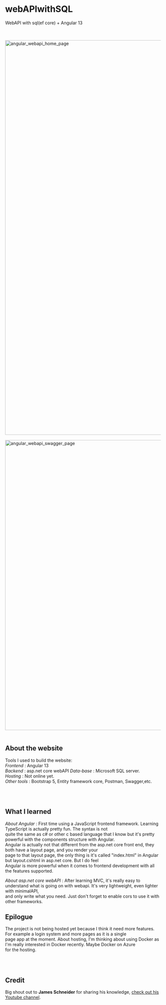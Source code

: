 # webAPIwithSQL
WebAPI with sql(ef core) + Angular 13

<br>
<br>

<img width="1277" alt="angular_webapi_home_page" src="https://user-images.githubusercontent.com/28534915/171785073-dc729d91-dd7f-4099-93ed-7d4b235814b2.PNG">

<br>
<br>
<img width="939" alt="angular_webapi_swagger_page" src="https://user-images.githubusercontent.com/28534915/171785081-e6d70abe-f6b1-43dc-8a78-2bb12c620338.PNG">

<br>
<br>



## About the website
Tools I used to build the website: </br>
*Frontend* : Angular 13</br>
*Backend* : asp.net core webAPI
*Data-base* : Microsoft SQL server. <br/>
*Hosting* : Not online yet. <br />
*Other tools* : Bootstrap 5, Entity framework core, Postman, Swagger,etc.


<br>
<br>

## What I learned 
*About Angular* : First time using a JavaScript frontend framework. Learning TypeScript is actually pretty fun. The syntax is not <br/> 
quite the same as c# or other c based language that I know but it's pretty powerful with the components structure with Angular. <br/>
Angular is actually not that different from the asp.net core front end, they both have a layout page, and you render your<br/>
page to that layout page, the only thing is it's called "index.html" in Angular but layout.cshtml in asp.net core. But I do feel <br/>
Angular is more powerful when it comes to frontend development with all the features supported.

*About asp.net core webAPI* :
After learning MVC, it's really easy to understand what is going on with webapi. It's very lightweight, even lighter with minimalAPI, <br/>
and only write what you need. Just don't forget to enable cors to use it with other frameworks.


## Epilogue
The project is not being hosted yet because I think it need more features. For example a login system and more pages as it is a single <br/>
page app at the moment. About hosting, I'm thinking about using Docker as I'm really interested in Docker recently. Maybe Docker on Azure<br/>
for the hosting. 


<br>
<br>

## Credit
Big shout out to **James Schneider** for sharing his knowledge,  <a href= "https://www.youtube.com/channel/UCALUtggD38W4gdMVLfw3wXQ">check out his Youtube channel</a>.



